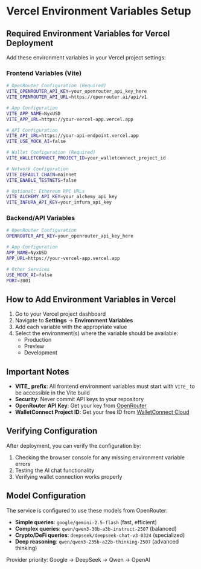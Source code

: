 # Vercel Environment Variables Setup

## Required Environment Variables for Vercel Deployment

Add these environment variables in your Vercel project settings:

### Frontend Variables (Vite)

```bash
# OpenRouter Configuration (Required)
VITE_OPENROUTER_API_KEY=your_openrouter_api_key_here
VITE_OPENROUTER_API_URL=https://openrouter.ai/api/v1

# App Configuration
VITE_APP_NAME=NyxUSD
VITE_APP_URL=https://your-vercel-app.vercel.app

# API Configuration
VITE_API_URL=https://your-api-endpoint.vercel.app
VITE_USE_MOCK_AI=false

# Wallet Configuration (Required)
VITE_WALLETCONNECT_PROJECT_ID=your_walletconnect_project_id

# Network Configuration
VITE_DEFAULT_CHAIN=mainnet
VITE_ENABLE_TESTNETS=false

# Optional: Ethereum RPC URLs
VITE_ALCHEMY_API_KEY=your_alchemy_api_key
VITE_INFURA_API_KEY=your_infura_api_key
```

### Backend/API Variables

```bash
# OpenRouter Configuration
OPENROUTER_API_KEY=your_openrouter_api_key_here

# App Configuration
APP_NAME=NyxUSD
APP_URL=https://your-vercel-app.vercel.app

# Other Services
USE_MOCK_AI=false
PORT=3001
```

## How to Add Environment Variables in Vercel

1. Go to your Vercel project dashboard
2. Navigate to **Settings** → **Environment Variables**
3. Add each variable with the appropriate value
4. Select the environment(s) where the variable should be available:
   - Production
   - Preview
   - Development

## Important Notes

- **VITE_ prefix**: All frontend environment variables must start with `VITE_` to be accessible in the Vite build
- **Security**: Never commit API keys to your repository
- **OpenRouter API Key**: Get your key from [OpenRouter](https://openrouter.ai)
- **WalletConnect Project ID**: Get your free ID from [WalletConnect Cloud](https://cloud.walletconnect.com)

## Verifying Configuration

After deployment, you can verify the configuration by:

1. Checking the browser console for any missing environment variable errors
2. Testing the AI chat functionality
3. Verifying wallet connection works properly

## Model Configuration

The service is configured to use these models from OpenRouter:

- **Simple queries**: `google/gemini-2.5-flash` (fast, efficient)
- **Complex queries**: `qwen/qwen3-30b-a3b-instruct-2507` (balanced)
- **Crypto/DeFi queries**: `deepseek/deepseek-chat-v3-0324` (specialized)
- **Deep reasoning**: `qwen/qwen3-235b-a22b-thinking-2507` (advanced thinking)

Provider priority: Google → DeepSeek → Qwen → OpenAI
